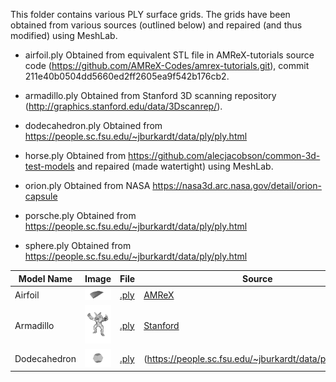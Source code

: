 This folder contains various PLY surface grids.
The grids have been obtained from various sources (outlined below) and repaired (and thus modified) using MeshLab.

* airfoil.ply Obtained from equivalent STL file in AMReX-tutorials source code (https://github.com/AMReX-Codes/amrex-tutorials.git), commit 211e40b0504dd5660ed2ff2605ea9f542b176cb2.

* armadillo.ply Obtained from Stanford 3D scanning repository (http://graphics.stanford.edu/data/3Dscanrep/).

* dodecahedron.ply Obtained from https://people.sc.fsu.edu/~jburkardt/data/ply/ply.html

* horse.ply Obtained from https://github.com/alecjacobson/common-3d-test-models and repaired (made watertight) using MeshLab.

* orion.ply Obtained from NASA https://nasa3d.arc.nasa.gov/detail/orion-capsule

* porsche.ply Obtained from https://people.sc.fsu.edu/~jburkardt/data/ply/ply.html

* sphere.ply Obtained from https://people.sc.fsu.edu/~jburkardt/data/ply/ply.html

| Model Name | Image | File          | Source     |
|------------|-------|---------------|------------|
| Airfoil       | <img src="img/airfoil.png"      width="300"/> | [.ply](airfoil.ply)      | [AMReX](http://git@github.com/AMReX-Codes/amrex-tutorials.git) |
| Armadillo     | <img src="img/armadillo.png"    width="300"/> | [.ply](armadillo.ply)    | [Stanford](http://graphics.stanford.edu/data/3Dscanrep/)       |
| Dodecahedron  | <img src="img/dodecahedron.png" width="300"/> | [.ply](dodecahedron.ply) | (https://people.sc.fsu.edu/~jburkardt/data/ply/ply.html) |
